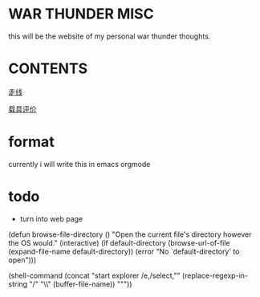 # WAR THUNDER MISC

this will be the website of my personal war thunder thoughts.

# CONTENTS
[走线](./route-planning.org)

[载具评价](./vehicle-rating.org)

# format
currently i will write this in emacs orgmode

# todo
- turn into web page

(defun browse-file-directory ()
  "Open the current file's directory however the OS would."
  (interactive)
  (if default-directory
      (browse-url-of-file (expand-file-name default-directory))
    (error "No `default-directory' to open")))

(shell-command (concat "start explorer /e,/select,\"" (replace-regexp-in-string "/" "\\\\" (buffer-file-name)) "\""))
